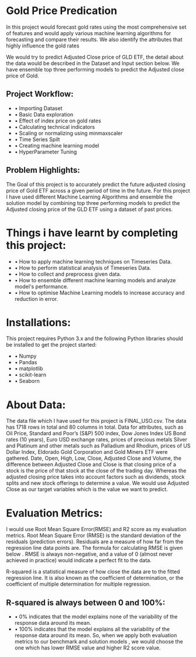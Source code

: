 # Gold Price Predication               

In this project would forecast gold rates using the most comprehensive set of features and would apply various machine learning algorithms for forecasting and compare their results. We also identify the attributes that highly influence the gold rates
 
 We would try to predict Adjusted Close price of GLD ETF, the detail about the data would be described in the Dataset and Input section below.
We have ensemble top three performing models to predict the Adjusted close price of Gold. 


## Project Workflow:


* •	Importing Dataset
* •	Basic Data exploration
* •	Effect of index price on gold rates
* •	Calculating technical indicators
* •	Scaling or normalizing using minmaxscaler
* •	Time Series Spilt
* •	Creating machine learning model
* •	HyperParameter Tuning


## Problem Highlights:

The Goal of this project is to accurately predict the future adjusted closing price of Gold ETF across a given period of time in the future. For this project I have used different Machine Learning Algorithms and ensemble the solution model by combining top three performing models to predict the Adjusted closing price of the GLD ETF using a dataset of past prices.

# Things i have learnt by completing this project:
* •	How to apply machine learning techniques on Timeseries Data.
* •	How to perform statistical analysis of Timeseries Data.
* •	How to collect and preprocess given data.
* •	How to ensemble different machine learning models and analyze model's performance.
* •	How to optimise Machine Learning models to increase accuracy and reduction in error.


# Installations:
This project requires Python 3.x and the following Python libraries should be installed to get the project started:

* •	Numpy
* •	Pandas
* •	matplotlib
* •	scikit-learn
* •	Seaborn


# About Data:

The data file which I have used for this project is FINAL_USO.csv. The data has 1718 rows in total and 80 columns in total.
Data for attributes, such as Oil Price, Standard and Poor’s (S&P) 500 index, Dow Jones Index US Bond rates (10 years), Euro USD exchange rates, prices of precious metals Silver and Platinum and other metals such as Palladium and Rhodium, prices of US Dollar Index, Eldorado Gold Corporation and Gold Miners ETF were gathered.
Date, Open, High, Low, Close, Adjusted Close and Volume, the difference between Adjusted Close and Close is that closing price of a stock is the price of that stock at the close of the trading day. Whereas the adjusted closing price takes into account factors such as dividends, stock splits and new stock offerings to determine a value. We would use Adjusted Close as our target variables which is the value we want to predict.


# Evaluation Metrics:

I would use Root Mean Square Error(RMSE) and R2 score as my evaluation metrics. Root Mean Square Error (RMSE) is the standard deviation of the residuals (prediction errors). Residuals are a measure of how far from the regression line data points are. The formula for calculating RMSE is given below .
RMSE is always non-negative, and a value of 0 (almost never achieved in practice) would indicate a perfect fit to the data.


R-squared is a statistical measure of how close the data are to the fitted regression line. It is also known as the coefficient of determination, or the coefficient of multiple determination for multiple regression.

## R-squared is always between 0 and 100%:

* •	0% indicates that the model explains none of the variability of the response data around its mean.
* •	100% indicates that the model explains all the variability of the response data around its mean. So, when we apply both evaluation metrics to our benchmark and solution models , we would choose the one which has lower RMSE value and higher R2 score value.

